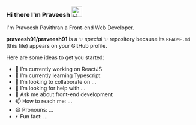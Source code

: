 ### Hi there I'm Praveesh <img src="https://user-images.githubusercontent.com/1303154/88677602-1635ba80-d120-11ea-84d8-d263ba5fc3c0.gif" width="28px" alt="hi">

I'm Praveesh Pavithran a Front-end Web Developer.


**praveesh91/praveesh91** is a ✨ _special_ ✨ repository because its `README.md` (this file) appears on your GitHub profile.

Here are some ideas to get you started:

- 🔭 I’m currently working on ReactJS
- 🌱 I’m currently learning Typescript
- 👯 I’m looking to collaborate on ...
- 🤔 I’m looking for help with ...
- 💬 Ask me about front-end development
- 📫 How to reach me: ...
- 😄 Pronouns: ...
- ⚡ Fun fact: ...
